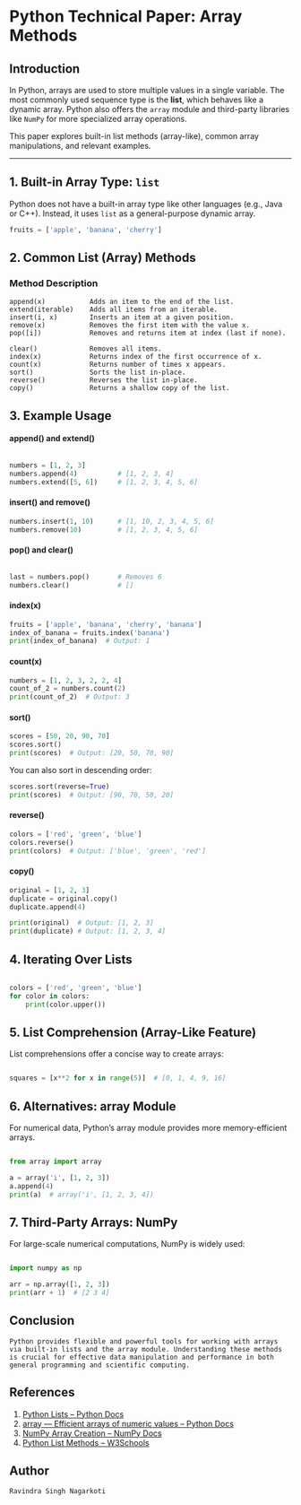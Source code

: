 # Python Technical Paper: Array Methods

## Introduction

In Python, arrays are used to store multiple values in a single variable. The most commonly used sequence type is the **list**, which behaves like a dynamic array. Python also offers the `array` module and third-party libraries like `NumPy` for more specialized array operations.

This paper explores built-in list methods (array-like), common array manipulations, and relevant examples.

---

## 1. Built-in Array Type: `list`

Python does not have a built-in array type like other languages (e.g., Java or C++). Instead, it uses `list` as a general-purpose dynamic array.

```python
fruits = ['apple', 'banana', 'cherry']
```
## 2. Common List (Array) Methods

### Method	Description
```
append(x)	        Adds an item to the end of the list.
extend(iterable)	Adds all items from an iterable.
insert(i, x)       	Inserts an item at a given position.
remove(x)       	Removes the first item with the value x.
pop([i])        	Removes and returns item at index (last if none).

clear()	            Removes all items.
index(x)        	Returns index of the first occurrence of x.
count(x)	        Returns number of times x appears.
sort()	            Sorts the list in-place.
reverse()	        Reverses the list in-place.
copy()	            Returns a shallow copy of the list.
```
## 3. Example Usage

#### append() and extend()

```python

numbers = [1, 2, 3]
numbers.append(4)          # [1, 2, 3, 4]
numbers.extend([5, 6])     # [1, 2, 3, 4, 5, 6]

```
#### insert() and remove()
```python
numbers.insert(1, 10)      # [1, 10, 2, 3, 4, 5, 6]
numbers.remove(10)         # [1, 2, 3, 4, 5, 6]
```
#### pop() and clear()
```python

last = numbers.pop()       # Removes 6
numbers.clear()            # []
```

#### index(x)
```python
fruits = ['apple', 'banana', 'cherry', 'banana']
index_of_banana = fruits.index('banana')
print(index_of_banana)  # Output: 1
```
#### count(x)
```python
numbers = [1, 2, 3, 2, 2, 4]
count_of_2 = numbers.count(2)
print(count_of_2)  # Output: 3
```
#### sort()
```python
scores = [50, 20, 90, 70]
scores.sort()
print(scores)  # Output: [20, 50, 70, 90]
```

You can also sort in descending order:
```python
scores.sort(reverse=True)
print(scores)  # Output: [90, 70, 50, 20]
```
#### reverse()
```python
colors = ['red', 'green', 'blue']
colors.reverse()
print(colors)  # Output: ['blue', 'green', 'red']
```
#### copy()
```python
original = [1, 2, 3]
duplicate = original.copy()
duplicate.append(4)

print(original)  # Output: [1, 2, 3]
print(duplicate) # Output: [1, 2, 3, 4]
```
## 4. Iterating Over Lists
```python

colors = ['red', 'green', 'blue']
for color in colors:
    print(color.upper())
```
## 5. List Comprehension (Array-Like Feature)

List comprehensions offer a concise way to create arrays:

```python

squares = [x**2 for x in range(5)]  # [0, 1, 4, 9, 16]
```
## 6. Alternatives: array Module
For numerical data, Python’s array module provides more memory-efficient arrays.

```python

from array import array

a = array('i', [1, 2, 3])
a.append(4)
print(a)  # array('i', [1, 2, 3, 4])
```
## 7. Third-Party Arrays: NumPy
For large-scale numerical computations, NumPy is widely used:

```python

import numpy as np

arr = np.array([1, 2, 3])
print(arr + 1)  # [2 3 4]
```
## Conclusion
```
Python provides flexible and powerful tools for working with arrays via built-in lists and the array module. Understanding these methods is crucial for effective data manipulation and performance in both general programming and scientific computing.
```
## References


1. [Python Lists – Python Docs](https://docs.python.org/3/tutorial/datastructures.html#more-on-lists)
2. [array — Efficient arrays of numeric values – Python Docs](https://docs.python.org/3/library/array.html)
3. [NumPy Array Creation – NumPy Docs](https://numpy.org/doc/stable/user/basics.creation.html)
4. [Python List Methods – W3Schools](https://www.w3schools.com/python/python_lists_methods.asp)



## Author

```
Ravindra Singh Nagarkoti
```